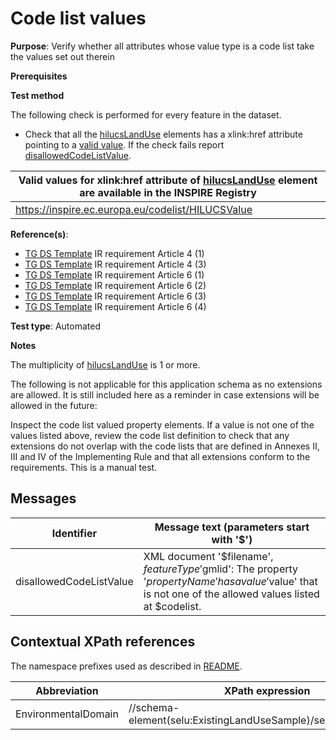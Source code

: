 # Code list values

**Purpose**: Verify whether all attributes whose value type is a code list take the values set out therein

**Prerequisites**

**Test method**

The following check is performed for every feature in the dataset.

* Check that all the [hilucsLandUse](#hilucsLandUse) elements has a xlink:href attribute pointing to a [valid value](#validValue). If the check fails report [disallowedCodeListValue](#disallowedCodeListValue).


| <a name="validValue"></a> Valid values for xlink:href attribute of [hilucsLandUse](#hilucsLandUse) element are available in the INSPIRE Registry| 
| ---- | 
| https://inspire.ec.europa.eu/codelist/HILUCSValue | 

**Reference(s)**: 

* [TG DS Template](./README.md#ref_TG_DS_tmpl) IR requirement Article 4 (1)
* [TG DS Template](./README.md#ref_TG_DS_tmpl) IR requirement Article 4 (3)
* [TG DS Template](./README.md#ref_TG_DS_tmpl) IR requirement Article 6 (1)
* [TG DS Template](./README.md#ref_TG_DS_tmpl) IR requirement Article 6 (2)
* [TG DS Template](./README.md#ref_TG_DS_tmpl) IR requirement Article 6 (3)
* [TG DS Template](./README.md#ref_TG_DS_tmpl) IR requirement Article 6 (4)

**Test type**: Automated

**Notes**

The multiplicity of [hilucsLandUse](#hilucsLandUse) is 1 or more.

The following is not applicable for this application schema as no extensions are allowed. It is still included here as a reminder in case extensions will be allowed in the future:

Inspect the code list valued property elements. If a value is not one of the values listed above, review the code list definition to check that any extensions do not overlap with the code lists that are defined in Annexes II, III and IV of the Implementing Rule and that all extensions conform to the requirements. This is a manual test.

## Messages

Identifier  |  Message text (parameters start with '$')
---------------------------------------------------------- | -------------------------------------------------------------------------
disallowedCodeListValue <a name="disallowedCodeListValue"/>  |  XML document '$filename', $featureType '$gmlid': The property '$propertyName' has a value '$value' that is not one of the allowed values listed at $codelist. 

## Contextual XPath references

The namespace prefixes used as described in [README](./README.md#namespaces).

Abbreviation                                               |  XPath expression
---------------------------------------------------------- | -------------------------------------------------------------------------
EnvironmentalDomain <a name="hilucsLandUse"></a>   | //schema-element(selu:ExistingLandUseSample)/selu:hilucsLandUse
